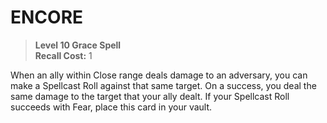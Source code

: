 ﻿# ENCORE

> **Level 10 Grace Spell**  
> **Recall Cost:** 1

When an ally within Close range deals damage to an adversary, you can make a Spellcast Roll against that same target. On a success, you deal the same damage to the target that your ally dealt. If your Spellcast Roll succeeds with Fear, place this card in your vault.

